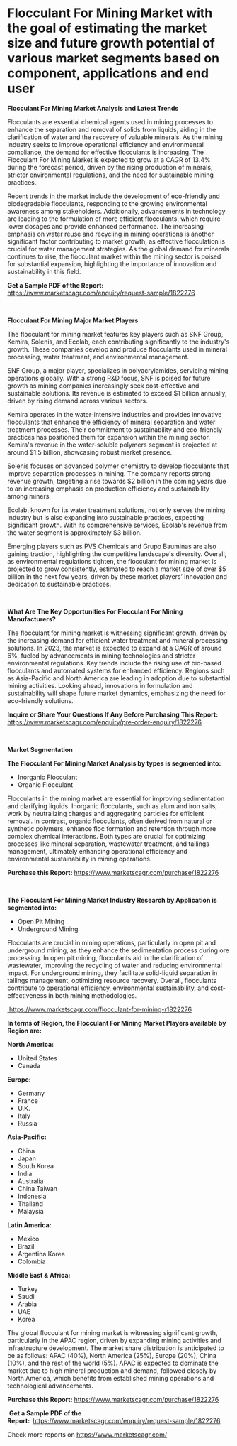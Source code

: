 <p><h1>Flocculant For Mining Market with the goal of estimating the market size and future growth potential of various market segments based on component, applications and end user</h1></p><p><strong>Flocculant For Mining Market Analysis and Latest Trends</strong></p>
<p><p>Flocculants are essential chemical agents used in mining processes to enhance the separation and removal of solids from liquids, aiding in the clarification of water and the recovery of valuable minerals. As the mining industry seeks to improve operational efficiency and environmental compliance, the demand for effective flocculants is increasing. The Flocculant For Mining Market is expected to grow at a CAGR of 13.4% during the forecast period, driven by the rising production of minerals, stricter environmental regulations, and the need for sustainable mining practices.</p><p>Recent trends in the market include the development of eco-friendly and biodegradable flocculants, responding to the growing environmental awareness among stakeholders. Additionally, advancements in technology are leading to the formulation of more efficient flocculants, which require lower dosages and provide enhanced performance. The increasing emphasis on water reuse and recycling in mining operations is another significant factor contributing to market growth, as effective flocculation is crucial for water management strategies. As the global demand for minerals continues to rise, the flocculant market within the mining sector is poised for substantial expansion, highlighting the importance of innovation and sustainability in this field.</p></p>
<p><strong>Get a Sample PDF of the Report:&nbsp;</strong> <a href="https://www.marketscagr.com/enquiry/request-sample/1822276?utm_campaign=3440&utm_medium=2&utm_source=Github&utm_content=ia&utm_term=03042025&utm_id=flocculant-for-mining">https://www.marketscagr.com/enquiry/request-sample/1822276</a></p>
<p>&nbsp;</p>
<p><strong>Flocculant For Mining Major Market Players</strong></p>
<p><p>The flocculant for mining market features key players such as SNF Group, Kemira, Solenis, and Ecolab, each contributing significantly to the industry's growth. These companies develop and produce flocculants used in mineral processing, water treatment, and environmental management.</p><p>SNF Group, a major player, specializes in polyacrylamides, servicing mining operations globally. With a strong R&D focus, SNF is poised for future growth as mining companies increasingly seek cost-effective and sustainable solutions. Its revenue is estimated to exceed $1 billion annually, driven by rising demand across various sectors.</p><p>Kemira operates in the water-intensive industries and provides innovative flocculants that enhance the efficiency of mineral separation and water treatment processes. Their commitment to sustainability and eco-friendly practices has positioned them for expansion within the mining sector. Kemira's revenue in the water-soluble polymers segment is projected at around $1.5 billion, showcasing robust market presence.</p><p>Solenis focuses on advanced polymer chemistry to develop flocculants that improve separation processes in mining. The company reports strong revenue growth, targeting a rise towards $2 billion in the coming years due to an increasing emphasis on production efficiency and sustainability among miners.</p><p>Ecolab, known for its water treatment solutions, not only serves the mining industry but is also expanding into sustainable practices, expecting significant growth. With its comprehensive services, Ecolab's revenue from the water segment is approximately $3 billion.</p><p>Emerging players such as PVS Chemicals and Grupo Bauminas are also gaining traction, highlighting the competitive landscape's diversity. Overall, as environmental regulations tighten, the flocculant for mining market is projected to grow consistently, estimated to reach a market size of over $5 billion in the next few years, driven by these market players’ innovation and dedication to sustainable practices.</p></p>
<p>&nbsp;</p>
<p><strong>What Are The Key Opportunities For Flocculant For Mining Manufacturers?</strong></p>
<p><p>The flocculant for mining market is witnessing significant growth, driven by the increasing demand for efficient water treatment and mineral processing solutions. In 2023, the market is expected to expand at a CAGR of around 6%, fueled by advancements in mining technologies and stricter environmental regulations. Key trends include the rising use of bio-based flocculants and automated systems for enhanced efficiency. Regions such as Asia-Pacific and North America are leading in adoption due to substantial mining activities. Looking ahead, innovations in formulation and sustainability will shape future market dynamics, emphasizing the need for eco-friendly solutions.</p></p>
<p><strong>Inquire or Share Your Questions If Any Before Purchasing This Report:</strong> <a href="https://www.marketscagr.com/enquiry/pre-order-enquiry/1822276?utm_campaign=3440&utm_medium=2&utm_source=Github&utm_content=ia&utm_term=03042025&utm_id=flocculant-for-mining">https://www.marketscagr.com/enquiry/pre-order-enquiry/1822276</a></p>
<p>&nbsp;</p>
<p><strong>Market Segmentation</strong></p>
<p><strong>The Flocculant For Mining Market Analysis by types is segmented into:</strong></p>
<p><ul><li>Inorganic Flocculant</li><li>Organic Flocculant</li></ul></p>
<p><p>Flocculants in the mining market are essential for improving sedimentation and clarifying liquids. Inorganic flocculants, such as alum and iron salts, work by neutralizing charges and aggregating particles for efficient removal. In contrast, organic flocculants, often derived from natural or synthetic polymers, enhance floc formation and retention through more complex chemical interactions. Both types are crucial for optimizing processes like mineral separation, wastewater treatment, and tailings management, ultimately enhancing operational efficiency and environmental sustainability in mining operations.</p></p>
<p><strong>Purchase this Report:&nbsp;</strong><a href="https://www.marketscagr.com/purchase/1822276?utm_campaign=3440&utm_medium=2&utm_source=Github&utm_content=ia&utm_term=03042025&utm_id=flocculant-for-mining">https://www.marketscagr.com/purchase/1822276</a></p>
<p>&nbsp;</p>
<p><strong>The Flocculant For Mining Market Industry Research by Application is segmented into:</strong></p>
<p><ul><li>Open Pit Mining</li><li>Underground Mining</li></ul></p>
<p><p>Flocculants are crucial in mining operations, particularly in open pit and underground mining, as they enhance the sedimentation process during ore processing. In open pit mining, flocculants aid in the clarification of wastewater, improving the recycling of water and reducing environmental impact. For underground mining, they facilitate solid-liquid separation in tailings management, optimizing resource recovery. Overall, flocculants contribute to operational efficiency, environmental sustainability, and cost-effectiveness in both mining methodologies.</p></p>
<p><a href="https://www.marketscagr.com/flocculant-for-mining-r1822276?utm_campaign=3440&utm_medium=2&utm_source=Github&utm_content=ia&utm_term=03042025&utm_id=flocculant-for-mining">&nbsp;https://www.marketscagr.com/flocculant-for-mining-r1822276</a></p>
<p><strong>In terms of Region, the Flocculant For Mining Market Players available by Region are:</strong></p>
<p>
    <p> <strong> North America: </strong>
        <ul>
            <li>United States</li>
            <li>Canada</li>
        </ul>
        </p> 
    <p> <strong> Europe: </strong>
        <ul>
            <li>Germany</li>
            <li>France</li>
            <li>U.K.</li>
            <li>Italy</li>
            <li>Russia</li>
        </ul>
        </p> 
    <p> <strong> Asia-Pacific: </strong>
        <ul>
            <li>China</li>
            <li>Japan</li>
            <li>South Korea</li>
            <li>India</li>
            <li>Australia</li>
            <li>China Taiwan</li>
            <li>Indonesia</li>
            <li>Thailand</li>
            <li>Malaysia</li>
        </ul>
        </p> 
    <p> <strong> Latin America: </strong>
        <ul>
            <li>Mexico</li>
            <li>Brazil</li>
            <li>Argentina Korea</li>
            <li>Colombia</li>
        </ul>
        </p> 
    <p> <strong> Middle East & Africa: </strong>
        <ul>
            <li>Turkey</li>
            <li>Saudi</li>
            <li>Arabia</li>
            <li>UAE</li>
            <li>Korea</li>
        </ul>
    </p>
    </p>
<p><p>The global flocculant for mining market is witnessing significant growth, particularly in the APAC region, driven by expanding mining activities and infrastructure development. The market share distribution is anticipated to be as follows: APAC (40%), North America (25%), Europe (20%), China (10%), and the rest of the world (5%). APAC is expected to dominate the market due to high mineral production and demand, followed closely by North America, which benefits from established mining operations and technological advancements.</p></p>
<p><strong>Purchase this Report: </strong><a href="https://www.marketscagr.com/purchase/1822276?utm_campaign=3440&utm_medium=2&utm_source=Github&utm_content=ia&utm_term=03042025&utm_id=flocculant-for-mining">https://www.marketscagr.com/purchase/1822276</a></p>
<p>&nbsp;<strong>Get a Sample PDF of the Report:&nbsp;&nbsp;</strong><a href="https://www.marketscagr.com/enquiry/request-sample/1822276?utm_campaign=3440&utm_medium=2&utm_source=Github&utm_content=ia&utm_term=03042025&utm_id=flocculant-for-mining">https://www.marketscagr.com/enquiry/request-sample/1822276</a></p>
<p><strong></strong></p>
<p>Check more reports on <a href="https://www.marketscagr.com/?utm_campaign=3440&utm_medium=2&utm_source=Github&utm_content=ia&utm_term=03042025&utm_id=flocculant-for-mining">https://www.marketscagr.com/</a></p>